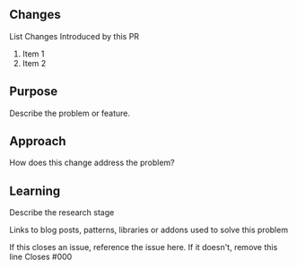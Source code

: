 
## Changes
List Changes Introduced by this PR
1. Item 1
2. Item 2

## Purpose
Describe the problem or feature.

## Approach
How does this change address the problem?

## Learning
Describe the research stage

Links to blog posts, patterns, libraries or addons used to solve this problem

If this closes an issue, reference the issue here. If it doesn't, remove this line
Closes #000